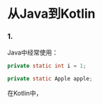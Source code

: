 # 从Java到Kotlin


### 1.

Java中经常使用：

```java
private static int i = 1;

private static Apple apple;
```

在Kotlin中，

